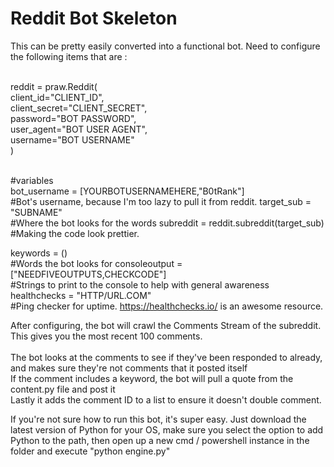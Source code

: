 # Reddit Bot Skeleton<br>
This can be pretty easily converted into a functional bot.  Need to configure the following items that are :<br><br>

reddit = praw.Reddit(<br>
    client_id="CLIENT_ID",<br>
    client_secret="CLIENT_SECRET",<br>
    password="BOT PASSWORD",<br>
    user_agent="BOT USER AGENT",<br>
    username="BOT USERNAME"<br>
)<br><br>

#variables<br>
bot_username = [YOURBOTUSERNAMEHERE,"B0tRank"]<br>   #Bot's username, because I'm too lazy to pull it from reddit.
target_sub = "SUBNAME"<br>    #Where the bot looks for the words
subreddit = reddit.subreddit(target_sub)<br>    #Making the code look prettier.

keywords = ()<br>  #Words the bot looks for
consoleoutput = ["NEEDFIVEOUTPUTS,CHECKCODE"]<br>    #Strings to print to the console to help with general awareness
healthchecks = "HTTP/URL.COM" <br>  #Ping checker for uptime.  https://healthchecks.io/ is an awesome resource.



After configuring, the bot will crawl the Comments Stream of the subreddit.  This gives you the most recent 100 comments.<br>  
The bot looks at the comments to see if they've been responded to already, and makes sure they're not comments that it posted itself<br>
If the comment includes a keyword, the bot will pull a quote from the content.py file and post it<br>
Lastly it adds the comment ID to a list to ensure it doesn't double comment.<br>

If you're not sure how to run this bot, it's super easy.  Just download the latest version of Python for your OS, make sure you select the option to add Python to the path, then open up a new cmd / powershell instance in the folder and execute "python engine.py"

